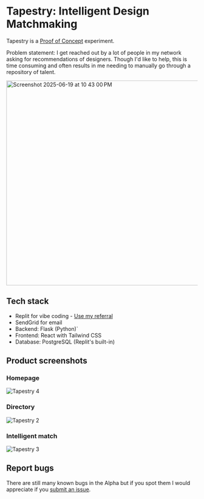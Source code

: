 # Tapestry: Intelligent Design Matchmaking

Tapestry is a  [Proof of Concept](http://www.proofofconcept.pub) experiment.

Problem statement: I get reached out by a lot of people in my network asking for recommendations of designers. Though I'd like to help, this is time consuming and often results in me needing to manually go through a repository of talent.

<img width="540" alt="Screenshot 2025-06-19 at 10 43 00 PM" src="https://github.com/user-attachments/assets/3f773bfa-6313-4df8-9538-ff113fad6e9b" />


## Tech stack
- Replit for vibe coding - [Use my referral](https://replit.com/refer/dh-design)
- SendGrid for email
- Backend: Flask (Python)`
- Frontend: React with Tailwind CSS
- Database: PostgreSQL (Replit's built-in)

## Product screenshots

### Homepage
![Tapestry 4](https://github.com/user-attachments/assets/515f5172-1d62-4b5e-b334-a812ba1e417f)

### Directory
![Tapestry 2](https://github.com/user-attachments/assets/31c7b3bc-4af6-42c4-912e-53a0b83cded3)

### Intelligent match
![Tapestry 3](https://github.com/user-attachments/assets/614a3940-8d8d-4c0a-a23d-584c013be155)

## Report bugs
There are still many known bugs in the Alpha but if you spot them I would appreciate if you [submit an issue](https://github.com/davidhoang/tapestry/issues).
